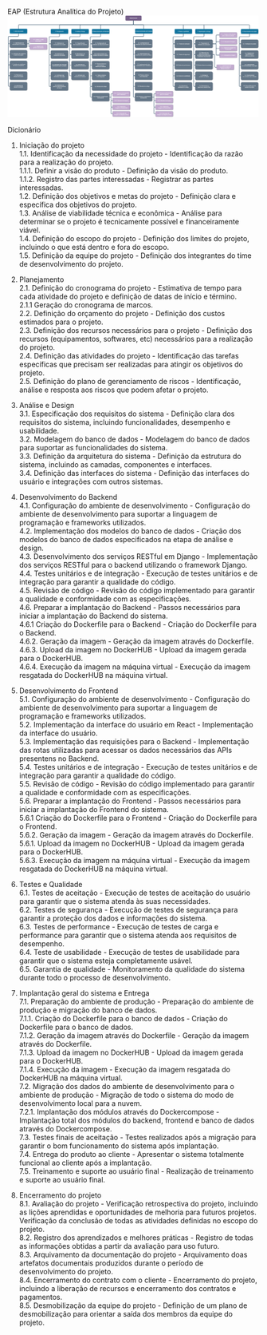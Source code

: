 EAP (Estrutura Analítica do Projeto)
![Diagrama](https://github.com/tads-cnat/dailyschedule/blob/eap/docs/EAP.svg)

Dicionário
1.  Iniciação do projeto<br/> 
1.1. Identificação da necessidade do projeto - Identificação da razão para a realização do projeto.<br/>
1.1.1. Definir a visão do produto - Definição da visão do produto. <br/>
1.1.2. Registro das partes interessadas - Registrar as partes interessadas. <br/>
1.2. Definição dos objetivos e metas do projeto - Definição clara e específica dos objetivos do projeto.<br/> 
1.3. Análise de viabilidade técnica e econômica - Análise para determinar se o projeto é tecnicamente possível e financeiramente viável.<br/> 
1.4. Definição do escopo do projeto - Definição dos limites do projeto, incluindo o que está dentro e fora do escopo.<br/> 
1.5. Definição da equipe do projeto - Definição dos integrantes do time de desenvolvimento do projeto.<br/>
    
2.  Planejamento<br/> 
2.1. Definição do cronograma do projeto - Estimativa de tempo para cada atividade do projeto e definição de datas de início e término.<br/> 
2.1.1 Geração do cronograma de marcos. <br/>
2.2. Definição do orçamento do projeto - Definição dos custos estimados para o projeto.<br/> 
2.3. Definição dos recursos necessários para o projeto - Definição dos recursos (equipamentos, softwares, etc) necessários para a realização do projeto.<br/> 
2.4. Definição das atividades do projeto - Identificação das tarefas específicas que precisam ser realizadas para atingir os objetivos do projeto.<br/> 
2.5. Definição do plano de gerenciamento de riscos - Identificação, análise e resposta aos riscos que podem afetar o projeto.<br/>
    
3.  Análise e Design<br/> 
3.1. Especificação dos requisitos do sistema - Definição clara dos requisitos do sistema, incluindo funcionalidades, desempenho e usabilidade.<br/> 
3.2. Modelagem do banco de dados - Modelagem do banco de dados para suportar as funcionalidades do sistema.<br/> 
3.3. Definição da arquitetura do sistema - Definição da estrutura do sistema, incluindo as camadas, componentes e interfaces.<br/> 
3.4. Definição das interfaces do sistema - Definição das interfaces do usuário e integrações com outros sistemas.<br/>
    
4.  Desenvolvimento do Backend<br/> 
4.1. Configuração do ambiente de desenvolvimento - Configuração do ambiente de desenvolvimento para suportar a linguagem de programação e frameworks utilizados.<br/> 
4.2. Implementação dos modelos do banco de dados - Criação dos modelos do banco de dados especificados na etapa de análise e design.<br/> 
4.3. Desenvolvimento dos serviços RESTful em Django - Implementação dos serviços RESTful para o backend utilizando o framework Django.<br/> 
4.4. Testes unitários e de integração - Execução de testes unitários e de integração para garantir a qualidade do código.<br/> 
4.5. Revisão de código - Revisão do código implementado para garantir a qualidade e conformidade com as especificações.<br/>
4.6. Preparar a implantação do Backend - Passos necessários para iniciar a implantação do Backend do sistema. <br/>
4.6.1 Criação do Dockerfile para o Backend - Criação do Dockerfile para o Backend. <br/>
4.6.2. Geração da imagem - Geração da imagem através do Dockerfile. <br/>
4.6.3. Upload da imagem no DockerHUB - Upload da imagem gerada para o DockerHUB. <br/>
4.6.4. Execução da imagem na máquina virtual - Execução da imagem resgatada do DockerHUB na máquina virtual. <br/>
    
5.  Desenvolvimento do Frontend<br/> 
5.1. Configuração do ambiente de desenvolvimento - Configuração do ambiente de desenvolvimento para suportar a linguagem de programação e frameworks utilizados.<br/> 
5.2. Implementação da interface do usuário em React - Implementação da interface do usuário.<br/>
5.3. Implementação das requisições para o Backend - Implementação das rotas utilizadas para acessar os dados necessários das APIs presentens no Backend.<br/>
5.4. Testes unitários e de integração - Execução de testes unitários e de integração para garantir a qualidade do código.<br/> 
5.5. Revisão de código - Revisão do código implementado para garantir a qualidade e conformidade com as especificações.<br/>
5.6. Preparar a implantação do Frontend - Passos necessários para iniciar a implantação do Frontend do sistema. <br/>
5.6.1 Criação do Dockerfile para o Frontend - Criação do Dockerfile para o Frontend. <br/>
5.6.2. Geração da imagem - Geração da imagem através do Dockerfile. <br/>
5.6.1. Upload da imagem no DockerHUB - Upload da imagem gerada para o DockerHUB. <br/>
5.6.3. Execução da imagem na máquina virtual - Execução da imagem resgatada do DockerHUB na máquina virtual. <br/>

6.  Testes e Qualidade<br/> 
6.1. Testes de aceitação - Execução de testes de aceitação do usuário para garantir que o sistema atenda às suas necessidades.<br/> 
6.2. Testes de segurança - Execução de testes de segurança para garantir a proteção dos dados e informações do sistema.<br/> 
6.3. Testes de performance - Execução de testes de carga e performance para garantir que o sistema atenda aos requisitos de desempenho.<br/> 
6.4. Teste de usabilidade - Execução de testes de usabilidade para garantir que o sistema esteja completamente usável.<br/>
6.5. Garantia de qualidade - Monitoramento da qualidade do sistema durante todo o processo de desenvolvimento.<br/>
    
7.  Implantação geral do sistema e Entrega<br/>
7.1. Preparação do ambiente de produção - Preparação do ambiente de produção e migração do banco de dados.<br/>
7.1.1. Criação do Dockerfile para o banco de dados - Criação do Dockerfile para o banco de dados. <br/>
7.1.2. Geração da imagem através do Dockerfile - Geração da imagem através do Dockerfile. <br/>
7.1.3. Upload da imagem no DockerHUB - Upload da imagem gerada para o DockerHUB. <br/>
7.1.4. Execução da imagem  - Execução da imagem resgatada do DockerHUB na máquina virtual. <br/>
7.2.  Migração dos dados do ambiente de desenvolvimento para o ambiente de produção - Migração de todo o sistema do modo de desenvolvimento local para a nuvem.<br/>
7.2.1. Implantação dos módulos através do Dockercompose - Implantação total dos módulos do backend, frontend e banco de dados através do Dockercompose. <br/>
7.3. Testes finais de aceitação - Testes realizados após a migração para garantir o bom funcionamento do sistema após implantação.<br/>
7.4. Entrega do produto ao cliente - Apresentar o sistema totalmente funcional ao cliente após a implantação.<br/>
7.5. Treinamento e suporte ao usuário final - Realização de treinamento e suporte ao usuário final.<br/>
    
8.  Encerramento do projeto<br/> 
8.1. Avaliação do projeto - Verificação retrospectiva do projeto, incluindo as lições aprendidas e oportunidades de melhoria para futuros projetos.<br/> 
Verificação da conclusão de todas as atividades definidas no escopo do projeto.<br/> 
8.2. Registro dos aprendizados e melhores práticas - Registro de todas as informações obtidas a partir da avaliação para uso futuro.<br/>
8.3. Arquivamento da documentação do projeto - Arquivamento doas artefatos documentais produzidos durante o período de desenvolvimento do projeto.<br/>
8.4. Encerramento do contrato com o cliente - Encerramento do projeto, incluindo a liberação de recursos e encerramento dos contratos e pagamentos.<br/>
8.5. Desmobilização da equipe do projeto - Definição de um plano de desmobilização para orientar a saída dos membros da equipe do projeto.<br/>
